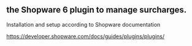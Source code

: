 ## the Shopware 6 plugin to manage surcharges.

Installation and setup according to Shopware documentation

https://developer.shopware.com/docs/guides/plugins/plugins/
